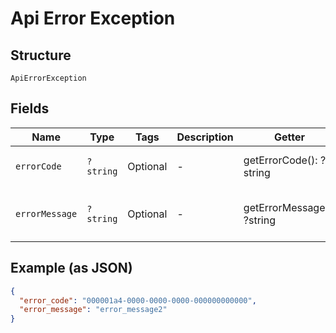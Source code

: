 
# Api Error Exception

## Structure

`ApiErrorException`

## Fields

| Name | Type | Tags | Description | Getter | Setter |
|  --- | --- | --- | --- | --- | --- |
| `errorCode` | `?string` | Optional | - | getErrorCode(): ?string | setErrorCode(?string errorCode): void |
| `errorMessage` | `?string` | Optional | - | getErrorMessage(): ?string | setErrorMessage(?string errorMessage): void |

## Example (as JSON)

```json
{
  "error_code": "000001a4-0000-0000-0000-000000000000",
  "error_message": "error_message2"
}
```

